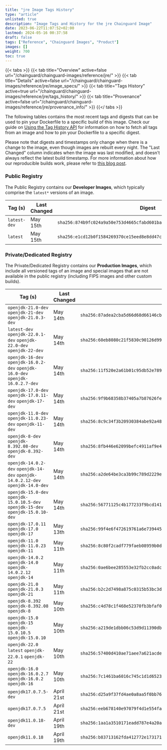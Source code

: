 ```yaml
---
title: "jre Image Tags History"
type: "article"
unlisted: true
description: "Image Tags and History for the jre Chainguard Image"
date: 2023-06-22T11:07:52+02:00
lastmod: 2024-05-16 00:37:58
draft: false
tags: ["Reference", "Chainguard Images", "Product"]
images: []
weight: 700
toc: true
---
```


{{< tabs >}}
{{< tab title="Overview" active=false url="/chainguard/chainguard-images/reference/jre/" >}}
{{< tab title="Details" active=false url="/chainguard/chainguard-images/reference/jre/image_specs/" >}}
{{< tab title="Tags History" active=true url="/chainguard/chainguard-images/reference/jre/tags_history/" >}}
{{< tab title="Provenance" active=false url="/chainguard/chainguard-images/reference/jre/provenance_info/" >}}
{{</ tabs >}}

The following tables contains the most recent tags and digests that can be used to pin your Dockerfile to a specific build of this image. Check our guide on [Using the Tag History API](/chainguard/chainguard-images/using-the-tag-history-api/) for information on how to fetch all tags from an image and how to pin your Dockerfile to a specific digest.

Please note that digests and timestamps only change when there is a change to the image, even though images are rebuilt every night. The "Last Changed" column indicates when the image was last modified, and doesn't always reflect the latest build timestamp. For more information about how our reproducible builds work, please refer to [this blog post](https://www.chainguard.dev/unchained/reproducing-chainguards-reproducible-image-builds).

### Public Registry
The Public Registry contains our **Developer Images**, which typically comprise the `latest*` versions of an image.

| Tag (s)       | Last Changed | Digest                                                                    |
|---------------|--------------|---------------------------------------------------------------------------|
|  `latest-dev` | May 15th     | `sha256:874b9fc024a9a50e753d4665cfabd601bada5591bddefff360dcb545a8100fb9` |
|  `latest`     | May 15th     | `sha256:e1cd12b0f1584269370ce15eed8e8dd47c8f7a666f3bfbaed7f71ac1c6b0c761` |


### Private/Dedicated Registry
The Private/Dedicated Registry contains our **Production Images**, which include all versioned tags of an image and special images that are not available in the public registry (including FIPS images and other custom builds).

| Tag (s)                                                                            | Last Changed | Digest                                                                    |
|------------------------------------------------------------------------------------|--------------|---------------------------------------------------------------------------|
|  `openjdk-21.0-dev` `openjdk-21-dev` `openjdk-21.0.3-dev`                          | May 14th     | `sha256:87adea2cba5d66d68d66146cbc6cede1d9b96185103613fd812ab604b571cc8e` |
|  `latest-dev` `openjdk-22.0.1-dev` `openjdk-22.0-dev` `openjdk-22-dev`             | May 14th     | `sha256:60eb8080c21f5830c90126d99e16f2cef7087a83bb1223cd647071d543c4290a` |
|  `openjdk-16-dev` `openjdk-16.0.2-dev` `openjdk-16.0-dev` `openjdk-16.0.2.7-dev`   | May 14th     | `sha256:11f520e2a61b01c95db52e789c25c6a101a3d5ac4f65d5b7cfb0c949ff60078e` |
|  `openjdk-17.0-dev` `openjdk-17.0.11-dev` `openjdk-17-dev`                         | May 14th     | `sha256:9f9b68358b37405a7b87626fe3cece9576a8fde5b304b96b4f0f79523c3d0c30` |
|  `openjdk-11.0-dev` `openjdk-11.0.23-dev` `openjdk-11-dev`                         | May 14th     | `sha256:8c9c34f3b20930384abe92a48e31572066ee9e49909d3af9894995838a311c01` |
|  `openjdk-8-dev` `openjdk-8.392.08-dev` `openjdk-8.392-dev`                        | May 14th     | `sha256:8fb446e62099befc4911af9e4f051f1f715c2aacda50cc9d841118e68d084538` |
|  `openjdk-14.0.2-dev` `openjdk-14-dev` `openjdk-14.0.2.12-dev` `openjdk-14.0-dev`  | May 14th     | `sha256:a2de64be3ca3b99c789d2229e0a6315e61ab1a000f44f2c23c82192ae409e2f2` |
|  `openjdk-15.0-dev` `openjdk-15.0.10.5-dev` `openjdk-15-dev` `openjdk-15.0.10-dev` | May 14th     | `sha256:56771125c4b177233f9bcd14153eeeac831b6cd87a0048bf3fb27500f1478f87` |
|  `openjdk-17.0.11` `openjdk-17.0` `openjdk-17`                                     | May 13th     | `sha256:99f4e6f472619761a6e739445db52aceda3dadcff8815e4e36550a69b3a8549b` |
|  `openjdk-11.0` `openjdk-11.0.23` `openjdk-11`                                     | May 11th     | `sha256:8c80f2cadf779faeb08959b0d755a6c92d6528cabe7bb3a1d8d32bd7b74a4602` |
|  `openjdk-14.0.2` `openjdk-14.0` `openjdk-14.0.2.12` `openjdk-14`                  | May 11th     | `sha256:0ae6bee285553e32fb2cc0adc2046c50e82b9dcab0648dc8d8dde0bbd319a479` |
|  `openjdk-21.0` `openjdk-21.0.3` `openjdk-21`                                      | May 11th     | `sha256:b2c2d7498a875c0315b53bc3d9441a8f10fa8c8c61800cd3f6c3be0781c41c32` |
|  `openjdk-8.392` `openjdk-8.392.08` `openjdk-8`                                    | May 10th     | `sha256:c4d78c1f468e52370fb3bfaf03166f14f421c5d2854cf4ee703eb70f97a57b5d` |
|  `openjdk-15.0` `openjdk-15` `openjdk-15.0.10.5` `openjdk-15.0.10`                 | May 10th     | `sha256:a219de1dbb06c53d9d11390dbfc0f3005adb78f259b6f5b4b85bfd4943798f1a` |
|  `openjdk-22.0` `latest` `openjdk-22.0.1` `openjdk-22`                             | May 10th     | `sha256:57400d410ae71aee7a621acdeb024cade196e93fec3df4861e9e6b4f93cd2725` |
|  `openjdk-16.0` `openjdk-16.0.2.7` `openjdk-16.0.2` `openjdk-16`                   | May 10th     | `sha256:7c1461ba6016c745c1d1d652377149c448ee3e3544178b0121ef0de55f7ff16f` |
|  `openjdk17.0.7.5-dev`                                                             | April 21st   | `sha256:d25a9f37fd4ae0a8aa5f0bb7675c9dfaa033e45ac0e4deb4a14e45aee3a4a62b` |
|  `openjdk17.0.7.5`                                                                 | April 21st   | `sha256:eeb678140e97079f4d1e554fa3575831329e78e1382605249ea8ea5558a96d11` |
|  `openjdk11.0.18-dev`                                                              | April 19th   | `sha256:1aa1a3510171eadd787e4a20ae76bef2ff04485d355e01dac1ddef5dbe70a2f2` |
|  `openjdk11.0.18`                                                                  | April 19th   | `sha256:b83713162fda412772e173171870d95621f170ffd46a629f880b44e9bca3a919` |


